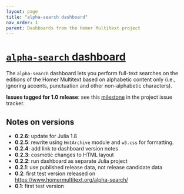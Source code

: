 ```yaml
---
layout: page
title: "alpha-search dashboard"
nav_order: 1
parent: Dashboards from the Homer Multitext project
---
```


# [`alpha-search` dashboard](https://www.homermultitext.org/alpha-search)



The `alpha-search` dashboard lets you perform full-text searches on the editions of the Homer Multitext based on alphabetic content only (i.e., ignoring accents, punctuation and other non-alphabetic characters).

**Issues tagged for 1.0 release**:  see this [milestone](https://github.com/homermultitext/dashboards/milestone/2) in the project issue tracker.

## Notes on versions


- **0.2.6**: update for Julia 1.8
- **0.2.5**: rewrite using `HmtArchive` module and `w3.css` for formatting.
- **0.2.4**: add link to dashboard version notes
- **0.2.3**: cosmetic changes to HTML layout
- **0.2.2**: run dashboard as separate Julia project
- **0.2.1**: use published release data, not release candidate data
- **0.2**: first test version released on https://www.homermultitext.org/alpha-search/
- **0.1**: first test version 
